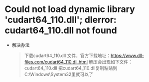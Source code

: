 # Could not load dynamic library 'cudart64_110.dll'; dlerror: cudart64_110.dll not found

- 解决办法
  > 下载cudart64_110.dll 文件，官方下载地址：<https://www.dll-files.com/cudart64_110.dll.html>
  > 解压会出现如下文件：cudart64_110.dll
  > 把cudart64_110.dll复制粘贴到C:\Windows\System32里就可以了
